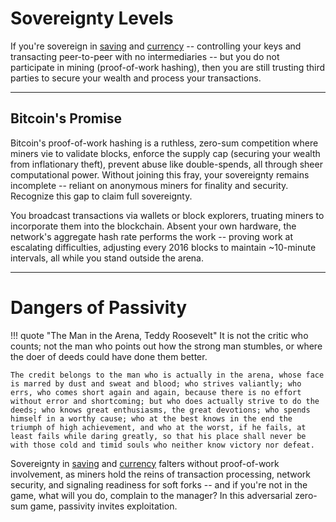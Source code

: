 # Sovereignty Levels

If you're sovereign in [saving](../../saving/index.md) and [currency](../../currency/index.md) -- controlling your keys and transacting peer-to-peer with no intermediaries -- but you do not participate in mining (proof-of-work hashing), then you are still trusting third parties to secure your wealth and process your transactions. 


---

## Bitcoin's Promise 

Bitcoin's proof-of-work hashing is a ruthless, zero-sum competition where miners vie to validate blocks, enforce the supply cap (securing your wealth from inflationary theft), prevent abuse like double-spends, all through sheer computational power. Without joining this fray, your sovereignty remains incomplete -- reliant on anonymous miners for finality and security. Recognize this gap to claim full sovereignty.

You broadcast transactions via wallets or block explorers, truating miners to incorporate them into the blockchain. Absent your own hardware, the network's aggregate hash rate performs the work -- proving work at escalating difficulties, adjusting every 2016 blocks to maintain ~10-minute intervals, all while you stand outside the arena.



---

# Dangers of Passivity

!!! quote "The Man in the Arena, Teddy Roosevelt"
    It is not the critic who counts; not the man who points out how the strong man stumbles, or where the doer of deeds could have done them better. 
    
    The credit belongs to the man who is actually in the arena, whose face is marred by dust and sweat and blood; who strives valiantly; who errs, who comes short again and again, because there is no effort without error and shortcoming; but who does actually strive to do the deeds; who knows great enthusiasms, the great devotions; who spends himself in a worthy cause; who at the best knows in the end the triumph of high achievement, and who at the worst, if he fails, at least fails while daring greatly, so that his place shall never be with those cold and timid souls who neither know victory nor defeat.

Sovereignty in [saving](../../saving/index.md) and [currency](../../currency/index.md) falters without proof-of-work involvement, as miners hold the reins of transaction processing, network security, and signaling readiness for soft forks -- and if you're not in the game, what will you do, complain to the manager? In this adversarial zero-sum game, passivity invites exploitation.




